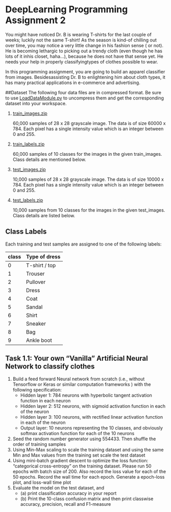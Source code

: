 # DeepLearning Programming Assignment 2
You might have noticed Dr. B is wearing T-shirts for the last couple of weeks; luckily not the same T-shirt! As the season is kind-of chilling out over time, you may notice a very little change in his fashion sense ( or not). He is becoming lethargic to picking out a trendy cloth (even though he has lots of it inhis closet, haha...), because he does not have that sense yet. He needs your help in properly classifyingtypes of clothes possible to wear.

In this  programming  assignment,  you are going  to build  an apparel  classifier  from images. Besidesassisting Dr. B to enlightening him about cloth types, it has many practical applications in e-commerce and advertising.

##Dataset
The following four data files are in compressed format. Be sure to use [LoadDataModule.py](PA2/LoadDataModule.py)  to uncompress them and get the corresponding dataset into your workspace.

1. [train_images.zip](https://github.com/devpin95/DeepLearning/blob/master/PA2/train_images.zip)

    60,000 samples of 28 x 28 grayscale image. The data is of size 60000 x 784. Each pixel has a single intensity value which is an integer between 0 and 255.
   
2. [train_labels.zip](https://github.com/devpin95/DeepLearning/blob/master/PA2/train_labels.zip)

    60,000 samples of 10 classes for the images in the given train_images. Class details are mentioned below.
    
3. [test_images.zip](https://github.com/devpin95/DeepLearning/blob/master/PA2/test_images.zip)
    
    10,000 samples of 28 x 28 grayscale image. The data is of size 10000 x 784. Each pixel has a single intensity value which is an integer between 0 and 255.
    
4. [test_labels.zip](https://github.com/devpin95/DeepLearning/blob/master/PA2/test_labels.zip)

    10,000 samples from 10 classes for the images in the given test_images. Class details are listed below.

## Class Labels

Each training and test samples are assigned to one of the following labels:

| class | Type of dress |
| ----- | ------------- |
| 0     | T-shirt / top |
| 1     | Trouser       |
| 2     | Pullover      |
| 3     | Dress         |
| 4     | Coat          |
| 5     | Sandal        |
| 6     | Shirt         |
| 7     | Sneaker       |
| 8     | Bag           |
| 9     | Ankle boot    |


## Task 1.1: Your own “Vanilla” Artificial Neural Network to classify clothes
1. Build a feed forward Neural network from scratch (i.e., without Tensorflow or Keras or similar computation frameworks ) with the following specification:
    - Hidden layer 1: 784 neurons with hyperbolic tangent activation function in each neuron
    - Hidden layer 2: 512 neurons, with sigmoid activation function in each of the neuron
    - Hidden layer 3: 100 neurons, with rectified linear activation function in each of the neuron
    - Output layer: 10 neurons representing the 10 classes, and obviously softmax activation function for each of the 10 neurons
2. Seed the random number generator using 554433. Then shuffle the order of training samples
3. Using Min-Max scaling to scale the training dataset and using the same Min and Max values from the training set scale the test dataset
4. Using mini-batch gradient descent to optimize the loss function: “categorical cross-entropy” on the training  dataset. Please run 50 epochs with batch size of 200. Also record the loss value for each of the 50 epochs. Record the wall time for each epoch. Generate a epoch-loss plot, and loss-wall time plot
5. Evaluate the model on the test dataset, and
    * (a) print classification accuracy in your report
    * (b) Print the 10-class confusion matrix and then print classwise accuracy, precision, recall and F1-measure


